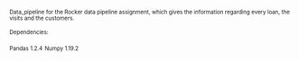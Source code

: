 <sub><sup>Data_pipeline for the Rocker data pipeline assignment, which gives the information regarding every loan, the visits and the customers.</sup></sub>

<sub><sup>Dependencies:</sup></sub>

<sub><sup>Pandas 1.2.4</sup></sub>
<sub><sup>Numpy 1.19.2</sup></sub>
